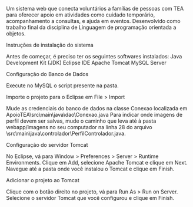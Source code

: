 Um sistema web que conecta voluntários a famílias de pessoas com TEA para oferecer apoio em atividades como cuidado temporário, acompanhamento a consultas, e ajuda em eventos. Desenvolvido como trabalho final da disciplina de Linguagem de programação orientada a objetos.

Instruções de instalação do sistema

Antes de começar, é preciso ter os seguintes softwares instalados:
Java Development Kit (JDK)
Eclipse IDE
Apache Tomcat 
MySQL Server

Configuração do Banco de Dados

Execute no MySQL o script presente na pasta.

Importe o projeto para o Eclipse em File > Import

Mude as credenciais do banco de dados na classe Conexao localizada em ApoioTEA\src\main\java\dao\Conexao.java
Para indicar onde imagens de perfil devem ser salvas, mude o caminho que leva até à pasta webapp/imagens no seu computador na linha 28 do arquivo \src\main\java\controlador\PerfilControlador.java.

Configuração do servidor Tomcat

No Eclipse, vá para Window > Preferences > Server > Runtime Environments.
Clique em Add, selecione Apache Tomcat e clique em Next.
Navegue até a pasta onde você instalou o Tomcat e clique em Finish.

Adicionar o projeto ao Tomcat

Clique com o botão direito no projeto, vá para Run As > Run on Server.
Selecione o servidor Tomcat que você configurou e clique em Finish.
